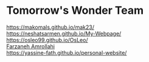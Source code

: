 # Tomorrow's Wonder Team
https://makomals.github.io/mak23/<br>
https://neshatsarmen.github.io/My-Webpage/<br> 
https://osleo99.github.io/OsLeo/<br>
[Farzaneh Amrollahi](https://farzaneh9.github.io/personal-page/)<br>
https://yassine-fath.github.io/personal-website/<br>
